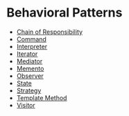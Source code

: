 Behavioral Patterns
===================

* [Chain of Responsibility](./Change_of_Resp)
* [Command](./Command)
* [Interpreter](./Interpreter)
* [Iterator](./Iterator)
* [Mediator](./Mediator)
* [Memento](./Memento)
* [Observer](./Observer)
* [State](./State)
* [Strategy](./Strategy)
* [Template Method](./Template_Method)
* [Visitor](./Visitor)